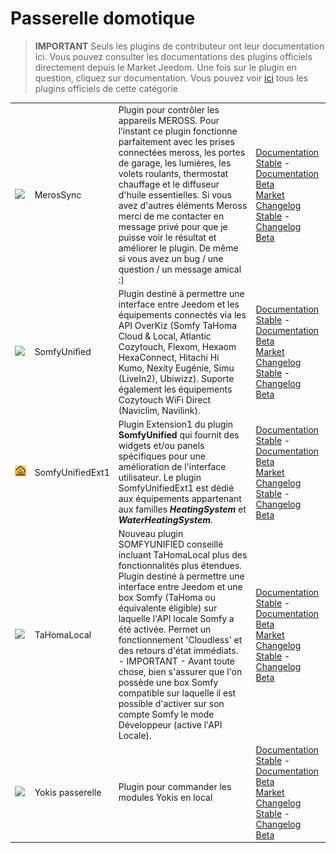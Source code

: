 
# Passerelle domotique


>**IMPORTANT**
>Seuls les plugins de contributeur ont leur documentation ici. Vous pouvez consulter les documentations des plugins officiels directement depuis le Market Jeedom. Une fois sur le plugin en question, cliquez sur documentation.
>Vous pouvez voir [ici](https://market.jeedom.com/index.php?v=d&p=market&type=plugin&categorie=home+automation+protocol) tous les plugins officiels de cette catégorie


| | | | |
|--- | --- | --- | ---|
|<img src="MerosSync/MerosSync_icon.png" class="pluginLogo" width="100" />|MerosSync|Plugin pour contrôler les appareils MEROSS. Pour l’instant ce plugin fonctionne parfaitement avec les prises connectées meross, les portes de garage, les lumières, les volets roulants, thermostat chauffage et le diffuseur d'huile essentielles. Si vous avez d'autres éléments Meross merci de me contacter en message privé pour que je puisse voir le résultat et améliorer le plugin. De même si vous avez un bug / une question / un message amical :)|[Documentation Stable](https://github.com/impulsio/MerosSync/blob/main/docs/fr_FR/index.md) - [Documentation Beta](https://github.com/impulsio/MerosSync/blob/main/docs/fr_FR/index.md)<br/>[Market](https://market.jeedom.com/index.php?v=d&p=market_display&id=4329)<br/>[Changelog Stable](https://github.com/impulsio/MerosSync/blob/main/docs/fr_FR/changelog.md) - [Changelog Beta](https://github.com/impulsio/MerosSync/blob/main/docs/fr_FR/changelog.md)|
|<img src="SomfyUnified/SomfyUnified_icon.png" class="pluginLogo" width="100" />|SomfyUnified|Plugin destiné à permettre une interface entre Jeedom et les équipements connectés via les API OverKiz (Somfy TaHoma Cloud & Local, Atlantic Cozytouch, Flexom, Hexaom HexaConnect, Hitachi Hi Kumo, Nexity Eugénie, Simu (LiveIn2), Ubiwizz). Suporte également les équipements Cozytouch WiFi Direct (Naviclim, Navilink).|[Documentation Stable](https://eridani78.github.io/SomfyUnified-Doc/fr_FR/) - [Documentation Beta](https://eridani78.github.io/SomfyUnified-Doc/fr_FR/)<br/>[Market](https://market.jeedom.com/index.php?v=d&p=market_display&id=4505)<br/>[Changelog Stable](https://eridani78.github.io/SomfyUnified-Doc/fr_FR/changelog) - [Changelog Beta](https://eridani78.github.io/SomfyUnified-Doc/fr_FR/changelog)|
|<img src="SomfyUnifiedExt1/SomfyUnifiedExt1_icon.png" class="pluginLogo" width="100" />|SomfyUnifiedExt1|Plugin Extension1 du plugin **SomfyUnified** qui fournit des widgets et/ou panels spécifiques pour une amélioration de l'interface utilisateur. Le plugin SomfyUnifiedExt1 est dédié aux équipements appartenant aux familles ***HeatingSystem*** et ***WaterHeatingSystem***.|[Documentation Stable](https://eridani78.github.io/SomfyUnified-Doc/fr_FR/) - [Documentation Beta](https://eridani78.github.io/SomfyUnified-Doc/fr_FR/)<br/>[Market](https://market.jeedom.com/index.php?v=d&p=market_display&id=4559)<br/>[Changelog Stable](https://eridani78.github.io/SomfyUnified-Doc/fr_FR/changelog) - [Changelog Beta](https://eridani78.github.io/SomfyUnified-Doc/fr_FR/changelog)|
|<img src="TaHomaLocal/TaHomaLocal_icon.png" class="pluginLogo" width="100" />|TaHomaLocal|Nouveau plugin SOMFYUNIFIED conseillé incluant TaHomaLocal plus des fonctionnalités plus étendues. Plugin destiné à permettre une interface entre Jeedom et une box Somfy (TaHoma ou équivalente éligible) sur laquelle l'API locale Somfy a été activée. Permet un fonctionnement 'Cloudless' et des retours d'état immédiats.<br> - IMPORTANT - Avant toute chose, bien s'assurer que l'on possède une box Somfy compatible sur laquelle il est possible d'activer sur son compte Somfy le mode Développeur (active l'API Locale).|[Documentation Stable](https://eridani78.github.io/TaHomaLocal-Doc/fr_FR/) - [Documentation Beta](https://eridani78.github.io/TaHomaLocal-Doc/fr_FR/)<br/>[Market](https://market.jeedom.com/index.php?v=d&p=market_display&id=4445)<br/>[Changelog Stable](https://eridani78.github.io/TaHomaLocal-Doc/fr_FR/changelog) - [Changelog Beta](https://eridani78.github.io/TaHomaLocal-Doc/fr_FR/changelog)|
|<img src="Yokis/Yokis_icon.png" class="pluginLogo" width="100" />|Yokis passerelle|Plugin pour commander les modules Yokis en local|[Documentation Stable](https://nwailly.github.io/Yokis_DOCS/docs/fr_FR/Index) - [Documentation Beta](https://nwailly.github.io/Yokis_DOCS/docs/fr_FR/Indexbeta)<br/>[Market](https://market.jeedom.com/index.php?v=d&p=market_display&id=4248)<br/>[Changelog Stable](https://nwailly.github.io/Yokis_DOCS/docs/fr_FR/changelog) - [Changelog Beta](https://nwailly.github.io/Yokis_DOCS/docs/fr_FR/changelogbeta)|
